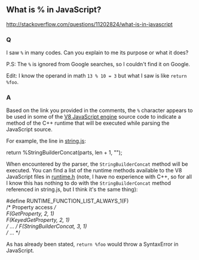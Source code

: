 ## What is % in JavaScript?

<http://stackoverflow.com/questions/11202824/what-is-in-javascript>

### Q

I saw `%` in many codes. Can you explain to me its purpose or what it does?

P.S: The `%` is ignored from Google searches, so I couldn't find it on Google.

Edit: I know the operand in math `13 % 10 = 3` but what I saw is like `return %foo`.

### A

Based on the link you provided in the comments, the `%` character appears to be used in some of the [V8 JavaScript engine](http://code.google.com/p/v8/) source code to indicate a method of the C++ runtime that will be executed while parsing the JavaScript source.

For example, the line in [string.js][stringjs]:

[stringjs]: http://code.google.com/searchframe#W9JxUuHYyMg/trunk/src/string.js&q=StringBuilderConcat%20package%3av8%5C.googlecode%5C.com&ct=rc&cd=5&sq=

  return %StringBuilderConcat(parts, len + 1, "");

When encountered by the parser, the `StringBuilderConcat` method will be executed. 
You can find a list of the runtime methods available to the V8 JavaScript files in [runtime.h][] (note, I have no experience with C++, 
so for all I know this has nothing to do with the `StringBuilderConcat` method referenced in string.js, but I think it's the same thing):

[runtime.h]: http://code.google.com/searchframe#W9JxUuHYyMg/trunk/src/runtime.h&q=StringBuilderConcat%20package%3av8%5C.googlecode%5C.com&ct=rc&cd=4&sq=

  #define RUNTIME_FUNCTION_LIST_ALWAYS_1(F) \
    /* Property access */ \
    F(GetProperty, 2, 1) \
    F(KeyedGetProperty, 2, 1) \
    /* ... */
    F(StringBuilderConcat, 3, 1) \
    /* ... */
  
As has already been stated, `return %foo` would throw a SyntaxError in JavaScript.
